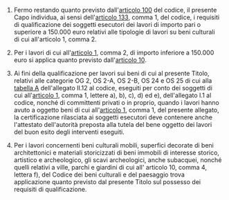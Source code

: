 1. Fermo restando quanto previsto dall'[articolo 100](/index.html?article=articolo-100&version=2) del codice, il presente Capo individua, ai sensi dell'[articolo 133](/index.html?article=articolo-133&version=2), comma 1, del codice, i requisiti di qualificazione dei soggetti esecutori dei lavori di importo pari o superiore a 150.000 euro relativi alle tipologie di lavori su beni culturali di cui all'articolo 1, comma 2.

2. Per i lavori di cui all'[articolo 1](/index.html?article=allegato-2.18-articolo-1&version=1), comma 2, di importo inferiore a 150.000 euro si applica quanto previsto dall'[articolo 10](/index.html?article=allegato-2.18-articolo-10&version=1). 

3. Ai fini della qualificazione per lavori sui beni di cui al presente Titolo, relativi alle categorie OG 2, OS 2-A, OS 2-B, OS 24 e OS 25 di cui alla [tabella A](/index.html?article=allegato-2.12-tabella-A&version=2) dell'allegato II.12 al codice, eseguiti per conto dei soggetti di cui all'[articolo 1](/index.html?article=allegato-1.1-articolo-1&version=2), comma 1, lettere a), b), c), d) ed e), dell'allegato I.1 al codice, nonché di committenti privati o in proprio, quando i lavori hanno avuto a oggetto beni di cui all'[articolo 1](/index.html?article=allegato-2.18-articolo-1&version=1), comma 1, del presente allegato, la certificazione rilasciata ai soggetti esecutori deve contenere anche l'attestato dell'autorità preposta alla tutela del bene oggetto dei lavori del buon esito degli interventi eseguiti.

4. Per i lavori concernenti beni culturali mobili, superfici decorate di beni architettonici e materiali storicizzati di beni immobili di interesse storico, artistico e archeologico, gli scavi archeologici, anche subacquei, nonché quelli relativi a ville, parchi e giardini di cui all' articolo 10, comma 4, lettera f), del Codice dei beni culturali e del paesaggio trova applicazione quanto previsto dal presente Titolo sul possesso dei requisiti di qualificazione.